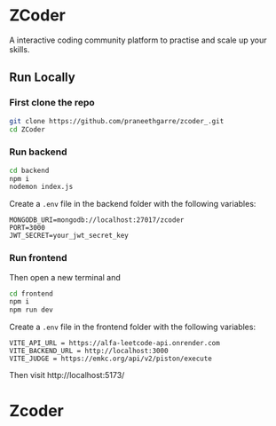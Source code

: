 # ZCoder

A interactive coding community platform to practise and scale up your skills.

## Run Locally
### First clone the repo
```bash
git clone https://github.com/praneethgarre/zcoder_.git
cd ZCoder
```

### Run backend
```bash
cd backend
npm i 
nodemon index.js
```

Create a `.env` file in the backend folder with the following variables:
```
MONGODB_URI=mongodb://localhost:27017/zcoder
PORT=3000
JWT_SECRET=your_jwt_secret_key
```

### Run frontend
Then open a new terminal and
```bash
cd frontend
npm i
npm run dev
```

Create a `.env` file in the frontend folder with the following variables:
```
VITE_API_URL = https://alfa-leetcode-api.onrender.com
VITE_BACKEND_URL = http://localhost:3000
VITE_JUDGE = https://emkc.org/api/v2/piston/execute
```

Then visit http://localhost:5173/

# Zcoder
